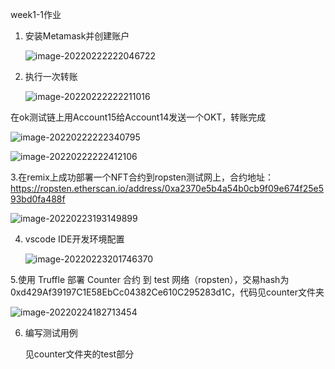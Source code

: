 week1-1作业

1. 安装Metamask并创建账户

   ![image-20220222222046722](C:\Users\michael\AppData\Roaming\Typora\typora-user-images\image-20220222222046722.png)

2. 执行一次转账

   ![image-20220222222211016](C:\Users\michael\AppData\Roaming\Typora\typora-user-images\image-20220222222211016.png)

在ok测试链上用Account15给Account14发送一个OKT，转账完成

![image-20220222222340795](C:\Users\michael\AppData\Roaming\Typora\typora-user-images\image-20220222222340795.png)

![image-20220222222412106](C:\Users\michael\AppData\Roaming\Typora\typora-user-images\image-20220222222412106.png)

3.在remix上成功部署一个NFT合约到ropsten测试网上，合约地址：https://ropsten.etherscan.io/address/0xa2370e5b4a54b0cb9f09e674f25e593bd0fa488f

![image-20220223193149899](C:\Users\michael\AppData\Roaming\Typora\typora-user-images\image-20220223193149899.png)

4. vscode IDE开发环境配置

   ![image-20220223201746370](C:\Users\michael\AppData\Roaming\Typora\typora-user-images\image-20220223201746370.png)

5.使用 Truffle 部署 Counter 合约 到 test 网络（ropsten），交易hash为 0xd429Af39197C1E58EbCc04382Ce610C295283d1C，代码见counter文件夹

![image-20220224182713454](C:\Users\michael\AppData\Roaming\Typora\typora-user-images\image-20220224182713454.png)

6. 编写测试用例

   见counter文件夹的test部分

